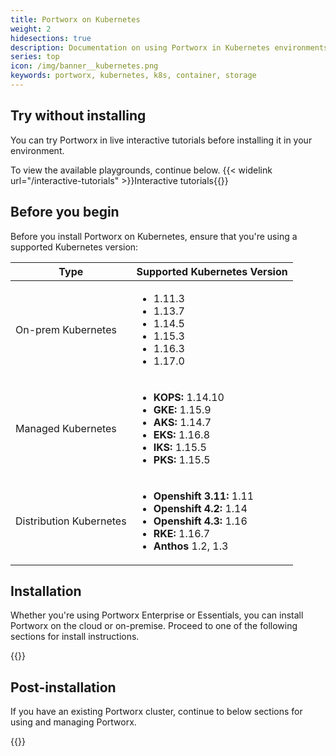 ```yaml
---
title: Portworx on Kubernetes
weight: 2
hidesections: true
description: Documentation on using Portworx in Kubernetes environments
series: top
icon: /img/banner__kubernetes.png
keywords: portworx, kubernetes, k8s, container, storage
---
```


## Try without installing

You can try Portworx in live interactive tutorials before installing it in your environment.

To view the available playgrounds, continue below.
{{< widelink url="/interactive-tutorials" >}}Interactive tutorials{{</widelink>}}

## Before you begin

Before you install Portworx on Kubernetes, ensure that you're using a supported Kubernetes version:

| **Type** | **Supported Kubernetes Version** |
|---|---|
| On-prem Kubernetes | <ul><li>1.11.3</li><li>1.13.7</li><li>1.14.5</li><li>1.15.3</li><li>1.16.3</li><li>1.17.0</li></ul> |
| Managed Kubernetes | <ul><li>**KOPS:** 1.14.10</li><li>**GKE:** 1.15.9</li><li>**AKS:** 1.14.7</li><li>**EKS:** 1.16.8</li><li>**IKS:** 1.15.5</li><li>**PKS:** 1.15.5</li></ul> |
| Distribution Kubernetes | <ul><li>**Openshift 3.11:** 1.11</li><li>**Openshift 4.2:** 1.14</li><li>**Openshift 4.3:** 1.16</li><li>**RKE:** 1.16.7</li><li>**Anthos** 1.2, 1.3 </li></ul> |

## Installation

Whether you're using Portworx Enterprise or Essentials, you can install Portworx on the cloud or on-premise. Proceed to one of the following sections for install instructions.

{{<homelist series="k8s-install">}}

## Post-installation

If you have an existing Portworx cluster, continue to below sections for using and managing Portworx.

{{<homelist series2="k8s-postinstall">}}
